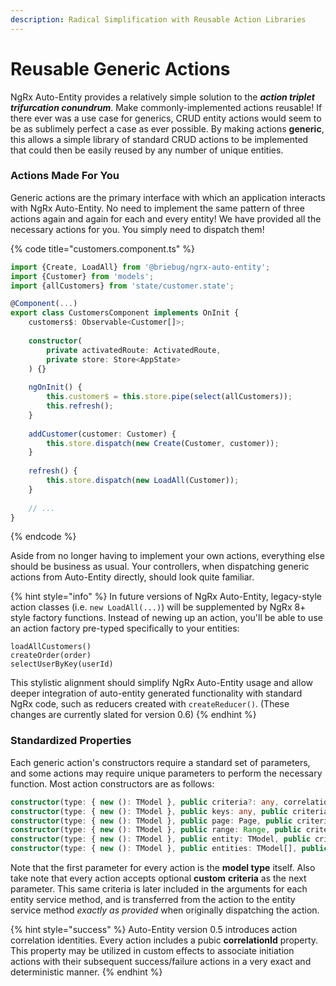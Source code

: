 ```yaml
---
description: Radical Simplification with Reusable Action Libraries
---
```


# Reusable Generic Actions

NgRx Auto-Entity provides a relatively simple solution to the _**action triplet trifurcation conundrum**_. Make commonly-implemented actions reusable! If there ever was a use case for generics, CRUD entity actions would seem to be as sublimely perfect a case as ever possible. By making actions **generic**, this allows a simple library of standard CRUD actions to be implemented that could then be easily reused by any number of unique entities. 

### Actions Made For You

Generic actions are the primary interface with which an application interacts with NgRx Auto-Entity. No need to implement the same pattern of three actions again and again for each and every entity! We have provided all the necessary actions for you. You simply need to dispatch them! 

{% code title="customers.component.ts" %}
```typescript
import {Create, LoadAll} from '@briebug/ngrx-auto-entity';
import {Customer} from 'models';
import {allCustomers} from 'state/customer.state';

@Component(...)
export class CustomersComponent implements OnInit {
    customers$: Observable<Customer[]>;
    
    constructor(
        private activatedRoute: ActivatedRoute, 
        private store: Store<AppState>
    ) {}
    
    ngOnInit() {
        this.customer$ = this.store.pipe(select(allCustomers));
        this.refresh();
    }
    
    addCustomer(customer: Customer) {
        this.store.dispatch(new Create(Customer, customer));
    }
    
    refresh() {
        this.store.dispatch(new LoadAll(Customer));
    }
    
    // ...
}
```
{% endcode %}

Aside from no longer having to implement your own actions, everything else should be business as usual. Your controllers, when dispatching generic actions from Auto-Entity directly, should look quite familiar. 

{% hint style="info" %}
In future versions of NgRx Auto-Entity, legacy-style action classes \(i.e. `new LoadAll(...)`\) will be supplemented by NgRx 8+ style factory functions. Instead of newing up an action, you'll be able to use an action factory pre-typed specifically to your entities: 

`loadAllCustomers()`  
`createOrder(order)`  
`selectUserByKey(userId)`

This stylistic alignment should simplify NgRx Auto-Entity usage and allow deeper integration of auto-entity generated functionality with standard NgRx code, such as reducers created with `createReducer()`. \(These changes are currently slated for version 0.6\)
{% endhint %}

### Standardized Properties

Each generic action's constructors require a standard set of parameters, and some actions may require unique parameters to perform the necessary function. Most action constructors are as follows:

```typescript
constructor(type: { new (): TModel }, public criteria?: any, correlationId?: string)
constructor(type: { new (): TModel }, public keys: any, public criteria?: any, correlationId?: string)
constructor(type: { new (): TModel }, public page: Page, public criteria?: any, correlationId?: string)
constructor(type: { new (): TModel }, public range: Range, public criteria?: any, correlationId?: string)
constructor(type: { new (): TModel }, public entity: TModel, public criteria?: any, correlationId?: string)
constructor(type: { new (): TModel }, public entities: TModel[], public criteria?: any, correlationId?: string)
```

 Note that the first parameter for every action is the **model type** itself. Also take note that every action accepts optional **custom** **criteria** as the next parameter. This same criteria is later included in the arguments for each entity service method, and is transferred from the action to the entity service method _exactly as provided_ when originally dispatching the action. 

{% hint style="success" %}
Auto-Entity version 0.5 introduces action correlation identities. Every action includes a pubic **correlationId** property. This property may be utilized in custom effects to associate initiation actions with their subsequent success/failure actions in a very exact and deterministic manner. 
{% endhint %}

